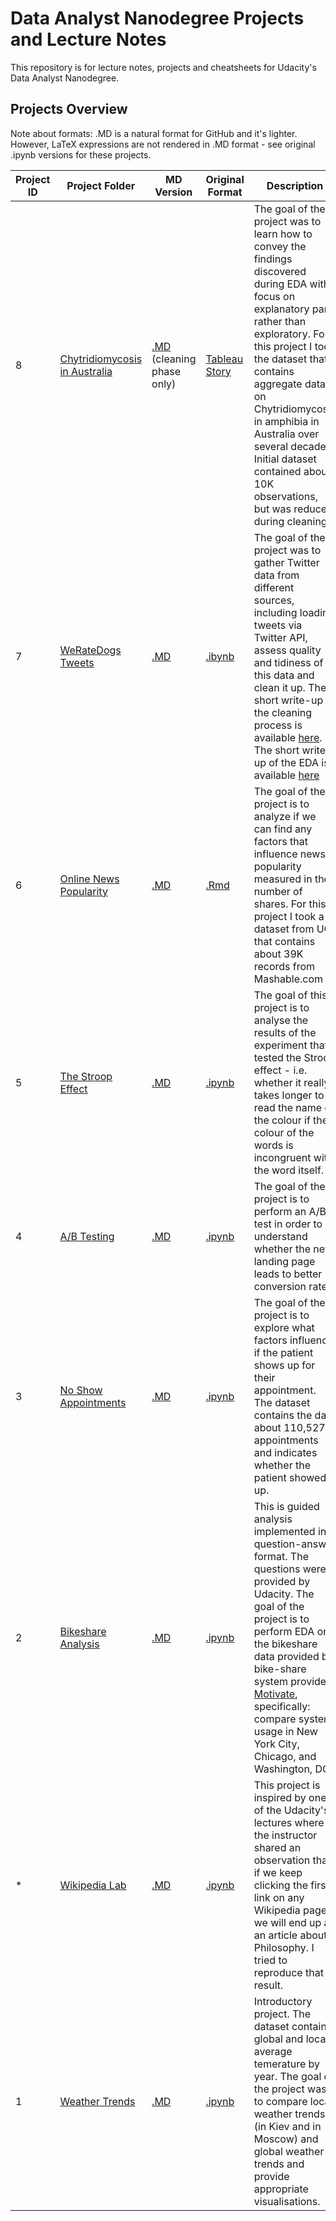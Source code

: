 # Data Analyst Nanodegree Projects and Lecture Notes

This repository is for lecture notes, projects and cheatsheets for Udacity's Data Analyst Nanodegree. 

## Projects Overview

Note about formats: .MD is a natural format for GitHub and it's lighter. However, LaTeX expressions are not rendered in .MD format - see original .ipynb versions for these projects. 

Project ID | Project Folder | MD Version |  Original Format |Description
------------ | ------------ |  ------------ | ------------ | ------------
8 | [Chytridiomycosis in Australia](https://github.com/AnaMakarevich/DAND/tree/master/Projects/Project_8_Chytridiomycosis) | [.MD](https://github.com/AnaMakarevich/DAND/blob/master/Projects/Project_8_Chytridiomycosis/Chytridiomycosis_Data_Cleaning.md) (cleaning phase only)| [Tableau Story](https://public.tableau.com/profile/anastasia7889#!/vizhome/ChytridiomycosisinAustraliaFinal/Chytridiomycosis) | The goal of the project was to learn how to convey the findings discovered during EDA with focus on explanatory part rather than exploratory. For this project I took the dataset that contains aggregate data on Chytridiomycosis in amphibia in Australia over several decades. Initial dataset contained about 10K observations, but was reduced during cleaning
7 | [WeRateDogs Tweets](https://github.com/AnaMakarevich/DAND/tree/master/Projects/Project_7_WeRateDogs) | [.MD](https://github.com/AnaMakarevich/DAND/blob/master/Projects/Project_7_WeRateDogs/wrangle_act.md) | [.ibynb](https://github.com/AnaMakarevich/DAND/blob/master/Projects/Project_7_WeRateDogs/wrangle_act.ipynb) | The goal of the project was to gather Twitter data from different sources, including loading tweets via Twitter API, assess quality and tidiness of this data and clean it up. The short write-up of the cleaning process is available [here](https://github.com/AnaMakarevich/DAND/blob/master/Projects/Project_7_WeRateDogs/wrangle_report.pdf). The short write-up of the EDA is available [here](https://github.com/AnaMakarevich/DAND/blob/master/Projects/Project_7_WeRateDogs/act_report.pdf)
6 | [Online News Popularity](https://github.com/AnaMakarevich/DAND/blob/master/Projects/Project_6_OnlineNewsPopularity/) | [.MD](https://github.com/AnaMakarevich/DAND/blob/master/Projects/Project_6_OnlineNewsPopularity/OnlineNewsPopularityAnalysis.md) | [.Rmd](https://github.com/AnaMakarevich/DAND/blob/master/Projects/Project_6_OnlineNewsPopularity/OnlineNewsPopularityAnalysis.Rmd) | The goal of the project is to analyze if we can find any factors that influence news popularity measured in the number of shares. For this project I took a dataset from UCI that contains about 39K records from Mashable.com
5 | [The Stroop Effect](https://github.com/AnaMakarevich/DAND/blob/master/Projects/Project_5_TheStroopEffect/) | [.MD](https://github.com/AnaMakarevich/DAND/blob/master/Projects/Project_5_TheStroopEffect/TheStroopEffect.md) | [.ipynb](https://github.com/AnaMakarevich/DAND/blob/master/Projects/Project_5_TheStroopEffect/TheStroopEffect.ipynb) | The goal of this project is to analyse the results of the experiment that tested the Stroop effect - i.e. whether it really takes longer to read the name of the colour if the colour of the words is incongruent with the word itself.
4 | [A/B Testing](https://github.com/AnaMakarevich/DAND/blob/master/Projects/Project_4_ABTesting/) | [.MD](https://github.com/AnaMakarevich/DAND/blob/master/Projects/Project_4_ABTesting/Website_AB_Testing.md) | [.ipynb](https://github.com/AnaMakarevich/DAND/blob/master/Projects/Project_4_ABTesting/Website_AB_Testing.ipynb) | The goal of the project is to perform an A/B test in order to understand whether the new landing page leads to better conversion rate.  
3 | [No Show Appointments](https://github.com/AnaMakarevich/DAND/blob/master/Projects/Project_3_NoShowAppointments/) | [.MD](https://github.com/AnaMakarevich/DAND/blob/master/Projects/Project_3_NoShowAppointments/No_Show_Appointments.md) | [.ipynb](https://github.com/AnaMakarevich/DAND/blob/master/Projects/Project_3_NoShowAppointments/No_Show_Appointments.ipynb) | The goal of the project is to explore what factors influence if the patient shows up for their appointment. The dataset contains the data about 110,527 appointments and indicates whether the patient showed up.
2 | [Bikeshare Analysis](https://github.com/AnaMakarevich/DAND/blob/master/Projects/Project_2_BikeShareAnalysis/)| [.MD](https://github.com/AnaMakarevich/DAND/blob/master/Projects/Project_2_BikeShareAnalysis/Bike_Share_Analysis.md) | [.ipynb](https://github.com/AnaMakarevich/DAND/blob/master/Projects/Project_2_BikeShareAnalysis/Bike_Share_Analysis.ipynb) | This is guided analysis implemented in a question-answer format. The questions were provided by Udacity. The goal of the project is to perform EDA on the bikeshare data provided by bike-share system provider [Motivate](https://www.motivateco.com/), specifically: compare system usage in New York City, Chicago, and Washington, DC
\* |[Wikipedia Lab](https://github.com/AnaMakarevich/DAND/blob/master/Projects/Project_W_WikipediaLab/) | [.MD](https://github.com/AnaMakarevich/DAND/blob/master/Projects/Project_W_WikipediaLab/WikipediaLab.md) | [.ipynb](https://github.com/AnaMakarevich/DAND/blob/master/Projects/Project_W_WikipediaLab/WikipediaLab.ipynb) | This project is inspired by one of the Udacity's lectures where the instructor shared an observation that if we keep clicking the first link on any Wikipedia page, we will end up at an article about Philosophy. I tried to reproduce that result.
1 | [Weather Trends](https://github.com/AnaMakarevich/DAND/blob/master/Projects/Project_1_WeatherTrends/) | [.MD](https://github.com/AnaMakarevich/DAND/blob/master/Projects/Project_1_WeatherTrends/WeatherTrends.md) | [.ipynb](https://github.com/AnaMakarevich/DAND/blob/master/Projects/Project_1_WeatherTrends/WeatherTrends.ipynb) | Introductory project. The dataset contains global and local average temerature by year. The goal of the project was to compare local weather trends (in Kiev and in Moscow) and global weather trends and provide appropriate visualisations.  
 

